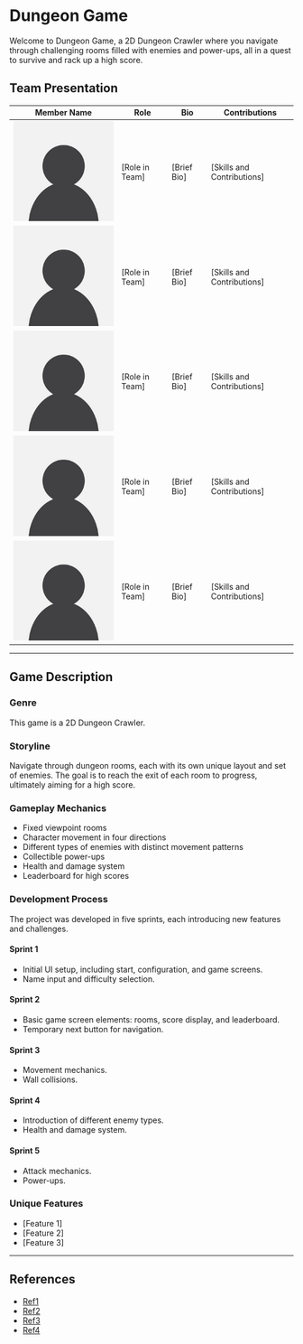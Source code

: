 # Dungeon Game

Welcome to Dungeon Game, a 2D Dungeon Crawler where you navigate through challenging rooms filled with enemies and power-ups, all in a quest to survive and rack up a high score.

## Team Presentation

| Member Name        | Role          | Bio           | Contributions |
|--------------------|---------------|---------------|---------------|
| ![Team Member 1's Photo](Person1.jpg) | [Role in Team] | [Brief Bio]  | [Skills and Contributions] |
| ![Team Member 2's Photo](Person2.jpg) | [Role in Team] | [Brief Bio]  | [Skills and Contributions] |
| ![Team Member 3's Photo](Person3.jpg) | [Role in Team] | [Brief Bio]  | [Skills and Contributions] |
| ![Team Member 4's Photo](Person4.jpg) | [Role in Team] | [Brief Bio]  | [Skills and Contributions] |
| ![Team Member 5's Photo](Person5.jpg) | [Role in Team] | [Brief Bio]  | [Skills and Contributions] |

---

## Game Description

### Genre
This game is a 2D Dungeon Crawler.

### Storyline
Navigate through dungeon rooms, each with its own unique layout and set of enemies. The goal is to reach the exit of each room to progress, ultimately aiming for a high score.

### Gameplay Mechanics
- Fixed viewpoint rooms
- Character movement in four directions
- Different types of enemies with distinct movement patterns
- Collectible power-ups
- Health and damage system
- Leaderboard for high scores

### Development Process
The project was developed in five sprints, each introducing new features and challenges. 

#### Sprint 1
- Initial UI setup, including start, configuration, and game screens.
- Name input and difficulty selection.

#### Sprint 2
- Basic game screen elements: rooms, score display, and leaderboard.
- Temporary next button for navigation.

#### Sprint 3
- Movement mechanics.
- Wall collisions.

#### Sprint 4
- Introduction of different enemy types.
- Health and damage system.

#### Sprint 5
- Attack mechanics.
- Power-ups.

### Unique Features
- [Feature 1]
- [Feature 2]
- [Feature 3]

---

## References
- [Ref1](#)
- [Ref2](#)
- [Ref3](#)
- [Ref4](#)



